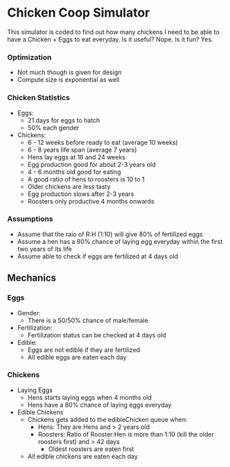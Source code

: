 # Chicken Coop Simulator
This simulator is coded to find out how many chickens I need to be able to have a Chicken + Eggs to eat everyday. Is it useful? Nope. Is it fun? Yes.

### Optimization
- Not much though is given for design
- Compute size is exponential as well

### Chicken Statistics
- Eggs:
    - 21 days for eggs to hatch
    - 50% each gender
- Chickens:
    - 6 - 12 weeks before ready to eat (average 10 weeks)
    - 6 - 8 years life span (average 7 years)
    - Hens lay eggs at 16 and 24 weeks
    - Egg production good for about 2-3 years old
    - 4 - 6 months old good for eating
    - A good ratio of hens to roosters is 10 to 1
    - Older chickens are less tasty
    - Egg production slows after 2-3 years
    - Roosters only productive 4 months onwards


### Assumptions
- Assume that the raio of R:H (1:10) will give 80% of fertilized eggs
- Assume a hen has a 80% chance of laying egg everyday within the first two years of its life
- Assume able to check if eggs are fertilized at 4 days old

## Mechanics
### Eggs
- Gender:
    - There is a 50/50% chance of male/female
- Fertilization:
    - Fertilization status can be checked at 4 days old
- Edible:
    - Eggs are not edible if they are fertilized
    - All edible eggs are eaten each day
### Chickens
- Laying Eggs
    - Hens starts laying eggs when 4 months old
    - Hens have a 80% chance of laying eggs everyday
- Edible Chickens
    - Chickens gets added to the edibleChicken queue when:
        - Hens: They are Hens and > 2 years old
        - Roosters: Ratio of Rooster:Hen is more than 1:10 (kill the older roosters first) and > 42 days
            - Oldest roosters are eaten first
    - All edible chickens are eaten each day